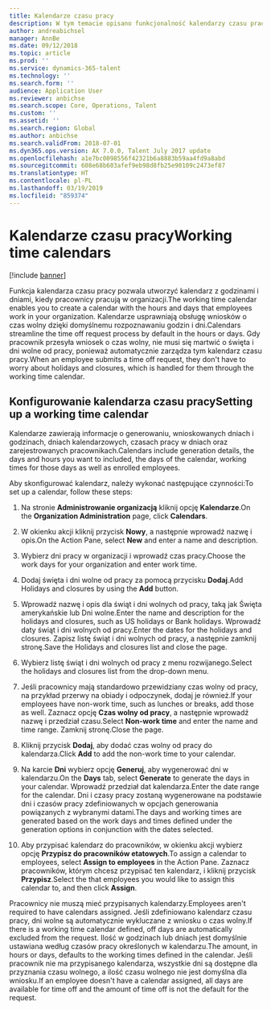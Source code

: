 ```yaml
---
title: Kalendarze czasu pracy
description: W tym temacie opisano funkcjonalność kalendarzy czasu pracy w programie Dynamics 365 for Talent Core HR oraz sposób konfigurowania kalendarzy.
author: andreabichsel
manager: AnnBe
ms.date: 09/12/2018
ms.topic: article
ms.prod: ''
ms.service: dynamics-365-talent
ms.technology: ''
ms.search.form: ''
audience: Application User
ms.reviewer: anbichse
ms.search.scope: Core, Operations, Talent
ms.custom: ''
ms.assetid: ''
ms.search.region: Global
ms.author: anbichse
ms.search.validFrom: 2018-07-01
ms.dyn365.ops.version: AX 7.0.0, Talent July 2017 update
ms.openlocfilehash: a1e7bc0098556f42321b6a8883b59aa4fd9a8abd
ms.sourcegitcommit: 608e68b603afef9eb98d8fb25e90109c2473ef87
ms.translationtype: HT
ms.contentlocale: pl-PL
ms.lasthandoff: 03/19/2019
ms.locfileid: "859374"
---
```

# <a name="working-time-calendars"></a><span data-ttu-id="690dd-103">Kalendarze czasu pracy</span><span class="sxs-lookup"><span data-stu-id="690dd-103">Working time calendars</span></span>

[!include [banner](includes/banner.md)]

<span data-ttu-id="690dd-104">Funkcja kalendarza czasu pracy pozwala utworzyć kalendarz z godzinami i dniami, kiedy pracownicy pracują w organizacji.</span><span class="sxs-lookup"><span data-stu-id="690dd-104">The working time calendar enables you to create a calendar with the hours and days that employees work in your organization.</span></span> <span data-ttu-id="690dd-105">Kalendarze usprawniają obsługę wniosków o czas wolny dzięki domyślnemu rozpoznawaniu godzin i dni.</span><span class="sxs-lookup"><span data-stu-id="690dd-105">Calendars streamline the time off request process by default in the hours or days.</span></span> <span data-ttu-id="690dd-106">Gdy pracownik przesyła wniosek o czas wolny, nie musi się martwić o święta i dni wolne od pracy, ponieważ automatycznie zarządza tym kalendarz czasu pracy.</span><span class="sxs-lookup"><span data-stu-id="690dd-106">When an employee submits a time off request, they don't have to worry about holidays and closures, which is handled for them through the working time calendar.</span></span>

## <a name="setting-up-a-working-time-calendar"></a><span data-ttu-id="690dd-107">Konfigurowanie kalendarza czasu pracy</span><span class="sxs-lookup"><span data-stu-id="690dd-107">Setting up a working time calendar</span></span>

<span data-ttu-id="690dd-108">Kalendarze zawierają informacje o generowaniu, wnioskowanych dniach i godzinach, dniach kalendarzowych, czasach pracy w dniach oraz zarejestrowanych pracownikach.</span><span class="sxs-lookup"><span data-stu-id="690dd-108">Calendars include generation details, the days and hours you want to included, the days of the calendar, working times for those days as well as enrolled employees.</span></span> 

<span data-ttu-id="690dd-109">Aby skonfigurować kalendarz, należy wykonać następujące czynności:</span><span class="sxs-lookup"><span data-stu-id="690dd-109">To set up a calendar, follow these steps:</span></span>

1. <span data-ttu-id="690dd-110">Na stronie **Administrowanie organizacją** kliknij opcję **Kalendarze**.</span><span class="sxs-lookup"><span data-stu-id="690dd-110">On the **Organization Administration** page, click **Calendars**.</span></span>

2. <span data-ttu-id="690dd-111">W okienku akcji kliknij przycisk **Nowy**, a następnie wprowadź nazwę i opis.</span><span class="sxs-lookup"><span data-stu-id="690dd-111">On the Action Pane, select **New** and enter a name and description.</span></span>

3. <span data-ttu-id="690dd-112">Wybierz dni pracy w organizacji i wprowadź czas pracy.</span><span class="sxs-lookup"><span data-stu-id="690dd-112">Choose the work days for your organization and enter work time.</span></span>

4. <span data-ttu-id="690dd-113">Dodaj święta i dni wolne od pracy za pomocą przycisku **Dodaj**.</span><span class="sxs-lookup"><span data-stu-id="690dd-113">Add Holidays and closures by using the **Add** button.</span></span>

5. <span data-ttu-id="690dd-114">Wprowadź nazwę i opis dla świąt i dni wolnych od pracy, taką jak Święta amerykańskie lub Dni wolne.</span><span class="sxs-lookup"><span data-stu-id="690dd-114">Enter the name and description for the holidays and closures, such as US holidays or Bank holidays.</span></span> <span data-ttu-id="690dd-115">Wprowadź daty świąt i dni wolnych od pracy.</span><span class="sxs-lookup"><span data-stu-id="690dd-115">Enter the dates for the holidays and closures.</span></span> <span data-ttu-id="690dd-116">Zapisz listę świąt i dni wolnych od pracy, a następnie zamknij stronę.</span><span class="sxs-lookup"><span data-stu-id="690dd-116">Save the Holidays and closures list and close the page.</span></span>

6. <span data-ttu-id="690dd-117">Wybierz listę świąt i dni wolnych od pracy z menu rozwijanego.</span><span class="sxs-lookup"><span data-stu-id="690dd-117">Select the holidays and closures list from the drop-down menu.</span></span>

7. <span data-ttu-id="690dd-118">Jeśli pracownicy mają standardowo przewidziany czas wolny od pracy, na przykład przerwy na obiady i odpoczynek, dodaj je również.</span><span class="sxs-lookup"><span data-stu-id="690dd-118">If your employees have non-work time, such as lunches or breaks, add those as well.</span></span> <span data-ttu-id="690dd-119">Zaznacz opcję **Czas wolny od pracy**, a następnie wprowadź nazwę i przedział czasu.</span><span class="sxs-lookup"><span data-stu-id="690dd-119">Select **Non-work time** and enter the name and time range.</span></span> <span data-ttu-id="690dd-120">Zamknij stronę.</span><span class="sxs-lookup"><span data-stu-id="690dd-120">Close the page.</span></span> 

8. <span data-ttu-id="690dd-121">Kliknij przycisk **Dodaj**, aby dodać czas wolny od pracy do kalendarza.</span><span class="sxs-lookup"><span data-stu-id="690dd-121">Click **Add** to add the non-work time to your calendar.</span></span>

9. <span data-ttu-id="690dd-122">Na karcie **Dni** wybierz opcję **Generuj**, aby wygenerować dni w kalendarzu.</span><span class="sxs-lookup"><span data-stu-id="690dd-122">On the **Days** tab, select **Generate** to generate the days in your calendar.</span></span> <span data-ttu-id="690dd-123">Wprowadź przedział dat kalendarza.</span><span class="sxs-lookup"><span data-stu-id="690dd-123">Enter the date range for the calendar.</span></span> <span data-ttu-id="690dd-124">Dni i czasy pracy zostaną wygenerowane na podstawie dni i czasów pracy zdefiniowanych w opcjach generowania powiązanych z wybranymi datami.</span><span class="sxs-lookup"><span data-stu-id="690dd-124">The days and working times are generated based on the work days and times defined under the generation options in conjunction with the dates selected.</span></span>

10. <span data-ttu-id="690dd-125">Aby przypisać kalendarz do pracowników, w okienku akcji wybierz opcję **Przypisz do pracowników etatowych**.</span><span class="sxs-lookup"><span data-stu-id="690dd-125">To assign a calendar to employees, select **Assign to employees** in the Action Pane.</span></span> <span data-ttu-id="690dd-126">Zaznacz pracowników, którym chcesz przypisać ten kalendarz, i kliknij przycisk **Przypisz**.</span><span class="sxs-lookup"><span data-stu-id="690dd-126">Select the that employees you would like to assign this calendar to, and then click **Assign**.</span></span>

<span data-ttu-id="690dd-127">Pracownicy nie muszą mieć przypisanych kalendarzy.</span><span class="sxs-lookup"><span data-stu-id="690dd-127">Employees aren't required to have calendars assigned.</span></span> <span data-ttu-id="690dd-128">Jeśli zdefiniowano kalendarz czasu pracy, dni wolne są automatycznie wykluczane z wniosku o czas wolny.</span><span class="sxs-lookup"><span data-stu-id="690dd-128">If there is a working time calendar defined, off days are automatically excluded from the request.</span></span> <span data-ttu-id="690dd-129">Ilość w godzinach lub dniach jest domyślnie ustawiana według czasów pracy określonych w kalendarzu.</span><span class="sxs-lookup"><span data-stu-id="690dd-129">The amount, in hours or days, defaults to the working times defined in the calendar.</span></span> <span data-ttu-id="690dd-130">Jeśli pracownik nie ma przypisanego kalendarza, wszystkie dni są dostępne dla przyznania czasu wolnego, a ilość czasu wolnego nie jest domyślna dla wniosku.</span><span class="sxs-lookup"><span data-stu-id="690dd-130">If an employee doesn't have a calendar assigned, all days are available for time off and the amount of time off is not the default for the request.</span></span> 
